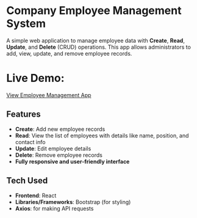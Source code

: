 # Company Employee Management System

A simple web application to manage employee data with **Create**, **Read**, **Update**, and **Delete** (CRUD) operations. This app allows administrators to add, view, update, and remove employee records.

# Live Demo:
[View Employee Management App](https://react-crud-project-rlw4.onrender.com/)

## Features
- **Create**: Add new employee records
- **Read**: View the list of employees with details like name, position, and contact info
- **Update**: Edit employee details
- **Delete**: Remove employee records
- **Fully responsive and user-friendly interface**

## Tech Used
- **Frontend**: React
- **Libraries/Frameworks**: Bootstrap (for styling)
- **Axios**: for making API requests
